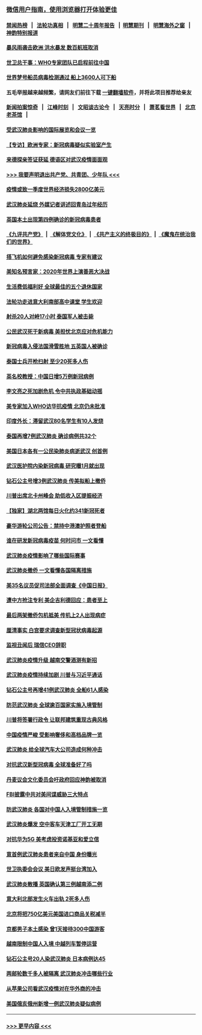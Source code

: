 ### [微信用户指南，使用浏览器打开体验更佳](https://github.com/gfw-breaker/banned-news1/blob/master/indexes/wechat-guide.md?t=0)
#### [禁闻热榜](热点新闻.md?t=0)  &nbsp;&nbsp;|&nbsp;&nbsp; [法轮功真相](https://github.com/gfw-breaker/truth/blob/master/README.md?t=0) &nbsp;&nbsp;|&nbsp;&nbsp; [明慧二十周年报告](https://github.com/gfw-breaker/mh-reports/blob/master/README.md?t=0) &nbsp;&nbsp;|&nbsp;&nbsp;[明慧期刊](https://github.com/gfw-breaker/mh-qikan) &nbsp;&nbsp;|&nbsp;&nbsp; [明慧海外之窗](https://github.com/gfw-breaker/mh-news/blob/master/README.md?t=0) &nbsp;&nbsp;|&nbsp;&nbsp; [神韵特别报道](https://github.com/gfw-breaker/mh-news/blob/master/shenyun.md?t=0)
#### [暴风雨袭击欧洲 洪水暴发 数百航班取消](../pages/nsc418/n11856453.md?t=02100955) 
#### [世卫总干事：WHO专家团队已启程前往中国](../pages/nsc418/n11856612.md?t=02100955) 
#### [世界梦号船员病毒检测通过 船上3600人可下船](../pages/nsc418/n11856520.md?t=02100955) 
#### 五毛举报越来越频繁，请网友们前往下载 [一键翻墙软件](https://github.com/gfw-breaker/ssr-accounts)，并将此项目推荐给亲友
#### [新闻拍案惊奇](https://github.com/gfw-breaker/banned-news1/blob/master/pages/link4.md) &nbsp;&nbsp;|&nbsp;&nbsp; [江峰时刻](https://github.com/gfw-breaker/banned-news1/blob/master/pages/link4.md) &nbsp;&nbsp;|&nbsp;&nbsp; [文昭谈古论今](https://github.com/gfw-breaker/banned-news1/blob/master/pages/link4.md) &nbsp;&nbsp;|&nbsp;&nbsp; [天亮时分](https://github.com/gfw-breaker/banned-news1/blob/master/pages/link4.md) &nbsp;&nbsp;|&nbsp;&nbsp; [萧茗看世界](https://github.com/gfw-breaker/banned-news1/blob/master/pages/link4.md) &nbsp;&nbsp;|&nbsp;&nbsp; [北京老茶馆](https://github.com/gfw-breaker/banned-news1/blob/master/pages/link4.md) &nbsp;&nbsp;|&nbsp;&nbsp; 
#### [受武汉肺炎影响的国际展览和会议一览](../pages/nsc418/n11856420.md?t=02100955) 
#### [【专访】欧洲专家：新冠病毒疑似实验室产生](../pages/nsc418/n11856378.md?t=02100955) 
#### [来德探亲签证获延 德语区对武汉疫情面面观](../pages/nsc418/n11856283.md?t=02100955) 
#### [>>> 我要声明退出共产党、共青团、少年队 <<<](https://github.com/begood0513/goodnews/blob/master/quit/letter.md) 
#### [疫情或致一季度世界经济损失2800亿美元](../pages/nsc418/n11855639.md?t=02100955) 
#### [武汉肺炎延烧 外媒记者讲述回青岛过年经历](../pages/nsc418/n11856159.md?t=02100955) 
#### [英国本土出现第四例确诊的新冠病毒患者](../pages/nsc418/n11855930.md?t=02100955) 
#### [《九评共产党》](https://github.com/begood0513/9ping.md/blob/master/README.md) &nbsp;|&nbsp; [《解体党文化》](../../../../jtdwh.md/blob/master/README.md)  &nbsp;|&nbsp; [《共产主义的终极目的》](../../../../gczydzjmd.md/blob/master/README.md) &nbsp;|&nbsp; [《魔鬼在统治我们的世界》](../../../../mgztzwmdsj.md/blob/master/README.md) 
#### [搭飞机如何避免感染新冠病毒 专家有建议](../pages/nsc418/n11853427.md?t=02100955) 
#### [美知名预言家：2020年世界上演善恶大决战](../pages/nsc418/n11855418.md?t=02100955) 
#### [生活费低福利好 全球最佳的五个退休国家](../pages/nsc418/n11848347.md?t=02100955) 
#### [法轮功走进意大利南部高中课堂 学生欢迎](../pages/nsc418/n11853859.md?t=02100955) 
#### [射杀20人对峙17小时 泰国军人被击毙](../pages/nsc418/n11854869.md?t=02100955) 
#### [公民武汉死于新病毒 美担忧北京应对危机能力](../pages/nsc418/n11854331.md?t=02100955) 
#### [新冠病毒入侵法国滑雪胜地 五英国人被确诊](../pages/nsc418/n11854307.md?t=02100955) 
#### [泰国士兵开枪扫射 至少20死多人伤](../pages/nsc418/n11854276.md?t=02100955) 
#### [英名校教授：中国日增5万例新冠病例](../pages/nsc418/n11854174.md?t=02100955) 
#### [李文亮之死加剧危机 令中共执政基础动摇](../pages/nsc418/n11854003.md?t=02100955) 
#### [美专家加入WHO访华抗疫情 北京仍未批准](../pages/nsc418/n11854043.md?t=02100955) 
#### [印度外长：滞留武汉80名学生有10人发烧](../pages/nsc418/n11853821.md?t=02100955) 
#### [泰国再增7例武汉肺炎 确诊病例共32个](../pages/nsc418/n11853808.md?t=02100955) 
#### [美国日本各有一公民染肺炎病逝武汉 创首例](../pages/nsc418/n11853509.md?t=02100955) 
#### [武汉医护院内染新冠病毒 研究曝1月就出现](../pages/nsc418/n11852928.md?t=02100955) 
#### [钻石公主号增3例武汉肺炎 传美拟船上撤侨](../pages/nsc418/n11853240.md?t=02100955) 
#### [川普出席北卡州峰会 助低收入区提振经济](../pages/nsc418/n11853232.md?t=02100955) 
#### [【独家】湖北两馆每日火化约341新冠死者](../pages/nsc418/n11845444.md?t=02100955) 
#### [豪华游轮公司公告：禁持中港澳护照者登船](../pages/nsc418/n11852761.md?t=02100955) 
#### [谁在研发新冠病毒疫苗 何时问市 一文看懂](../pages/nsc418/n11852840.md?t=02100955) 
#### [武汉肺炎疫情影响了哪些国际赛事](../pages/nsc418/n11852441.md?t=02100955) 
#### [武汉肺炎撤侨 一文看懂各国隔离措施](../pages/nsc418/n11844216.md?t=02100955) 
#### [美35名议员促司法部全面调查《中国日报》](../pages/nsc418/n11852435.md?t=02100955) 
#### [遭中方抢注专利 美企吉利德回应：患者至上](../pages/nsc418/n11852037.md?t=02100955) 
#### [最后两架撤侨包机抵美 传机上2人出现病症](../pages/nsc418/n11852173.md?t=02100955) 
#### [厘清事实 白宫要求调查新型冠状病毒起源](../pages/nsc418/n11852106.md?t=02100955) 
#### [监视丑闻后 瑞信CEO辞职](../pages/nsc418/n11852127.md?t=02100955) 
#### [武汉肺炎疫情升级 越南交警酒测有新招](../pages/nsc418/n11851632.md?t=02100955) 
#### [武汉肺炎疫情持续加剧 川普与习近平通话](../pages/nsc418/n11851613.md?t=02100955) 
#### [钻石公主号再增41例武汉肺炎 全船61人感染](../pages/nsc418/n11850401.md?t=02100955) 
#### [防范武汉肺炎 全球逾百国家实施入境管制](../pages/nsc418/n11850557.md?t=02100955) 
#### [川普将签署行政令 让联邦建筑重现古典风格](../pages/nsc418/n11850654.md?t=02100955) 
#### [中国疫情严峻 受影响奢侈和高档品牌一览](../pages/nsc418/n11850319.md?t=02100955) 
#### [武汉肺炎 给全球汽车大公司造成何种冲击](../pages/nsc418/n11850056.md?t=02100955) 
#### [对抗武汉新型冠病毒 全球准备好了吗](../pages/nsc418/n11850142.md?t=02100955) 
#### [丹麦议会文化委员会吁政府回应神韵被取消](../pages/nsc418/n11849312.md?t=02100955) 
#### [FBI披露中共对美间谍威胁三大特点](../pages/nsc418/n11849700.md?t=02100955) 
#### [防武汉肺炎 各国对中国人入境管制措施一览](../pages/nsc418/n11838726.md?t=02100955) 
#### [武汉肺炎爆发 空中客车天津工厂开工无期](../pages/nsc418/n11849634.md?t=02100955) 
#### [对抗华为5G 美考虑投资诺基亚和爱立信](../pages/nsc418/n11849510.md?t=02100955) 
#### [意首例武汉肺炎患者来自中国 身份曝光](../pages/nsc418/n11849454.md?t=02100955) 
#### [世卫执委会会议 美日欧发声挺台湾加入](../pages/nsc418/n11849433.md?t=02100955) 
#### [武汉肺炎散播 英国确认第三例越南添二例](../pages/nsc418/n11849439.md?t=02100955) 
#### [意大利北部发生火车出轨 2死多人伤](../pages/nsc418/n11848999.md?t=02100955) 
#### [北京将把750亿美元美国进口商品关税减半](../pages/nsc418/n11848896.md?t=02100955) 
#### [京都男子本土感染 曾1天接待300中国游客](../pages/nsc418/n11848641.md?t=02100955) 
#### [越南限制中国人入境 中越列车暂停运营](../pages/nsc418/n11847844.md?t=02100955) 
#### [钻石公主号20人染武汉肺炎 日本病例达45](../pages/nsc418/n11847823.md?t=02100955) 
#### [两邮轮数千多人被隔离 武汉肺炎冲击哪些行业](../pages/nsc418/n11847456.md?t=02100955) 
#### [从苹果公司看武汉疫情对在华外商的冲击](../pages/nsc418/n11847586.md?t=02100955) 
#### [美国俄亥俄州新增一例武汉肺炎疑似病例](../pages/nsc418/n11847714.md?t=02100955) 

----
#### [ >>> 更早内容 <<< ](../indexes/nsc418-earlier.md)
